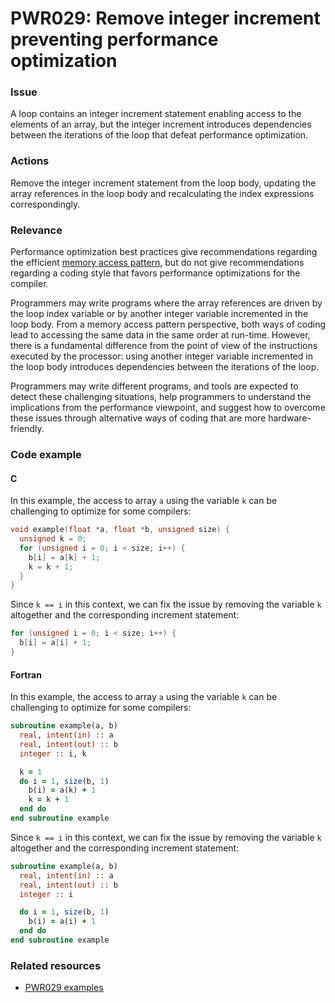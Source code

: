 # PWR029: Remove integer increment preventing performance optimization

### Issue

A loop contains an integer increment statement enabling access to the elements
of an array, but the integer increment introduces dependencies between the
iterations of the loop that defeat performance optimization.

### Actions

Remove the integer increment statement from the loop body, updating the array
references in the loop body and recalculating the index expressions
correspondingly.

### Relevance

Performance optimization best practices give recommendations regarding the
efficient [memory access pattern](../../Glossary/Memory-access-pattern.md), but do
not give recommendations regarding a coding style that favors performance
optimizations for the compiler.

Programmers may write programs where the array references are driven by the loop
index variable or by another integer variable incremented in the loop body. From
a memory access pattern perspective, both ways of coding lead to accessing the
same data in the same order at run-time. However, there is a fundamental
difference from the point of view of the instructions executed by the processor:
using another integer variable incremented in the loop body introduces
dependencies between the iterations of the loop.

Programmers may write different programs, and tools are expected to detect these
challenging situations, help programmers to understand the implications from the
performance viewpoint, and suggest how to overcome these issues through
alternative ways of coding that are more hardware-friendly.

### Code example

#### C

In this example, the access to array `a` using the variable `k` can be
challenging to optimize for some compilers:

```c
void example(float *a, float *b, unsigned size) {
  unsigned k = 0;
  for (unsigned i = 0; i < size; i++) {
    b[i] = a[k] + 1;
    k = k + 1;
  }
}
```

Since `k == i` in this context, we can fix the issue by removing the variable
`k` altogether and the corresponding increment statement:

```c
for (unsigned i = 0; i < size; i++) {
  b[i] = a[i] + 1;
}
```

#### Fortran

In this example, the access to array `a` using the variable `k` can be
challenging to optimize for some compilers:

```f90
subroutine example(a, b)
  real, intent(in) :: a
  real, intent(out) :: b
  integer :: i, k

  k = 1
  do i = 1, size(b, 1)
    b(i) = a(k) + 1
    k = k + 1
  end do
end subroutine example
```

Since `k == i` in this context, we can fix the issue by removing the variable
`k` altogether and the corresponding increment statement:

```f90
subroutine example(a, b)
  real, intent(in) :: a
  real, intent(out) :: b
  integer :: i

  do i = 1, size(b, 1)
    b(i) = a(i) + 1
  end do
end subroutine example
```

### Related resources

* [PWR029 examples](../PWR029/)
